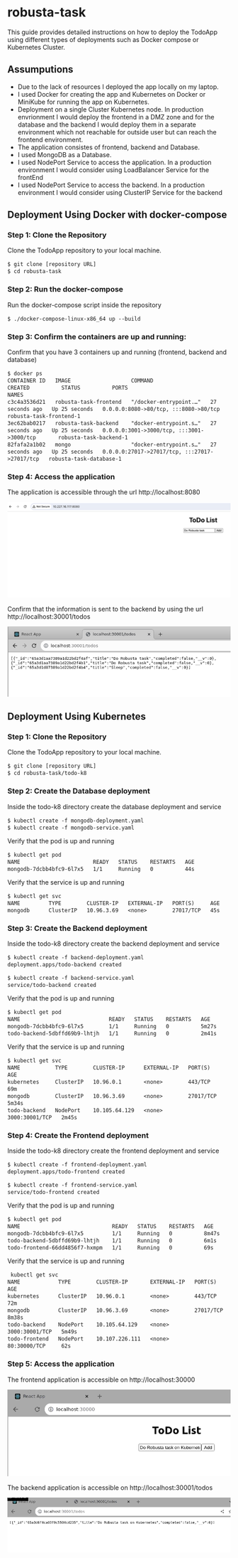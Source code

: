 # robusta-task

This guide provides detailed instructions on how to deploy the TodoApp using different types of deployments such as Docker compose or Kubernetes Cluster.

## Assumputions
* Due to the lack of resources I deployed the app locally on my laptop.
* I used Docker for creating the app and Kubernetes on Docker or MiniKube for running the app on Kubernetes.
* Deployment on a single Cluster Kubernetes node. In production envrionment I would deploy the frontend in a DMZ zone and for the database and the backend I would deploy them in a separate environment which not reachable for outside user but can reach the frontend environment.
* The application consistes of frontend, backend and Database.
* I used MongoDB as a Database.
* I used NodePort Service to access the application. In a production environment I would consider using LoadBalancer Service for the frontEnd
* I used NodePort Service to access the backend. In a production environment I would consider using ClusterIP Service for the backend

## Deployment Using Docker with docker-compose

### Step 1: Clone the Repository

Clone the TodoApp repository to your local machine.
```
$ git clone [repository URL]
$ cd robusta-task
```

### Step 2: Run the docker-compose
Run the docker-compose script inside the repository

```
$ ./docker-compose-linux-x86_64 up --build
```

### Step 3: Confirm the containers are up and running:

Confirm that you have 3 containers up and running (frontend, backend and database)

```
$ docker ps
CONTAINER ID   IMAGE                   COMMAND                  CREATED          STATUS          PORTS                                           NAMES
c3c4a3536d21   robusta-task-frontend   "/docker-entrypoint.…"   27 seconds ago   Up 25 seconds   0.0.0.0:8080->80/tcp, :::8080->80/tcp           robusta-task-frontend-1
3ec62bab0217   robusta-task-backend    "docker-entrypoint.s…"   27 seconds ago   Up 25 seconds   0.0.0.0:3001->3000/tcp, :::3001->3000/tcp       robusta-task-backend-1
82fafa2a1b02   mongo                   "docker-entrypoint.s…"   27 seconds ago   Up 25 seconds   0.0.0.0:27017->27017/tcp, :::27017->27017/tcp   robusta-task-database-1
```

### Step 4: Access the application

The application is accessible through the url http://localhost:8080

![Frontend](./Images/image.png)

Confirm that the information is sent to the backend by using the url http://localhost:30001/todos

![Backend](./Images/backend.png)



## Deployment Using Kubernetes

### Step 1: Clone the Repository

Clone the TodoApp repository to your local machine.
```
$ git clone [repository URL]
$ cd robusta-task/todo-k8
```

### Step 2: Create the Database deployment

Inside the todo-k8 directory create the database deployment and service

```
$ kubectl create -f mongodb-deployment.yaml
$ kubectl create -f mongodb-service.yaml
```

Verify that the pod is up and running

```
$ kubectl get pod
NAME                       READY   STATUS    RESTARTS   AGE
mongodb-7dcbb4bfc9-6l7x5   1/1     Running   0          44s
```

Verify that the service is up and running

```
$ kubectl get svc
NAME         TYPE        CLUSTER-IP   EXTERNAL-IP   PORT(S)     AGE
mongodb      ClusterIP   10.96.3.69   <none>        27017/TCP   45s
```

### Step 3: Create the Backend deployment

Inside the todo-k8 directory create the backend deployment and service

```
$ kubectl create -f backend-deployment.yaml
deployment.apps/todo-backend created
```

```
$ kubectl create -f backend-service.yaml
service/todo-backend created
```

Verify that the pod is up and running

```
$ kubectl get pod
NAME                            READY   STATUS    RESTARTS   AGE
mongodb-7dcbb4bfc9-6l7x5        1/1     Running   0          5m27s
todo-backend-5dbffd69b9-lhtjh   1/1     Running   0          2m41s
```

Verify that the service is up and running


```
$ kubectl get svc
NAME           TYPE        CLUSTER-IP      EXTERNAL-IP   PORT(S)          AGE
kubernetes     ClusterIP   10.96.0.1       <none>        443/TCP          69m
mongodb        ClusterIP   10.96.3.69      <none>        27017/TCP        5m34s
todo-backend   NodePort    10.105.64.129   <none>        3000:30001/TCP   2m45s
```

### Step 4: Create the Frontend deployment

Inside the todo-k8 directory create the frontend deployment and service

```
$ kubectl create -f frontend-deployment.yaml
deployment.apps/todo-frontend created
```

```
$ kubectl create -f frontend-service.yaml
service/todo-frontend created
```

Verify that the pod is up and running

```
$ kubectl get pod
NAME                             READY   STATUS    RESTARTS   AGE
mongodb-7dcbb4bfc9-6l7x5         1/1     Running   0          8m47s
todo-backend-5dbffd69b9-lhtjh    1/1     Running   0          6m1s
todo-frontend-66dd4856f7-hxmpm   1/1     Running   0          69s
```

Verify that the service is up and running

```
 kubectl get svc
NAME            TYPE        CLUSTER-IP       EXTERNAL-IP   PORT(S)          AGE
kubernetes      ClusterIP   10.96.0.1        <none>        443/TCP          72m
mongodb         ClusterIP   10.96.3.69       <none>        27017/TCP        8m38s
todo-backend    NodePort    10.105.64.129    <none>        3000:30001/TCP   5m49s
todo-frontend   NodePort    10.107.226.111   <none>        80:30000/TCP     62s
```

### Step 5: Access the application

The frontend application is accessible on http://localhost:30000

![Frontend on K8](./Images/frontend-k8.png)

The backend application is accessible on http://localhost:30001/todos

![Backend on K8](./Images/backend-k8.png)